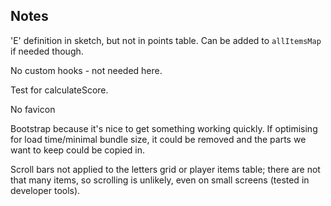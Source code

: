 ## Notes

'E' definition in sketch, but not in points table. Can be added to `allItemsMap` if needed though.

No custom hooks - not needed here.

Test for calculateScore.

No favicon

Bootstrap because it's nice to get something working quickly. If optimising for load time/minimal bundle size, it could be removed and the parts we want to keep could be copied in.

Scroll bars not applied to the letters grid or player items table; there are not that many items, so scrolling is unlikely, even on small screens (tested in developer tools).
